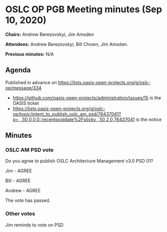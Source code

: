 # OSLC OP PGB Meeting minutes (Sep 10, 2020)

**Chairs:** Andrew Berezovskyi, Jim Amsden

**Attendees:** Andrew Berezovskyi, Bill Chown, Jim Amsden.

**Previous minutes:** N/A

## Agenda

Published in advance on https://lists.oasis-open-projects.org/g/oslc-op/message/334

- https://github.com/oasis-open-projects/administration/issues/15 is the OASIS ticket
- https://lists.oasis-open-projects.org/g/oslc-op/topic/intent_to_publish_oslc_am_psd/76437041?p=,,,50,0,0,0::recentpostdate%2Fsticky,,,50,2,0,76437041 is the notice

## Minutes

### OSLC AM PSD vote

Do you agree to publish OSLC Architecture Management v3.0 PSD 01?

Jim - AGREE

Bill - AGREE

Andrew - AGREE

The vote has passed.

### Other votes

Jim reminds to vote on PSD
